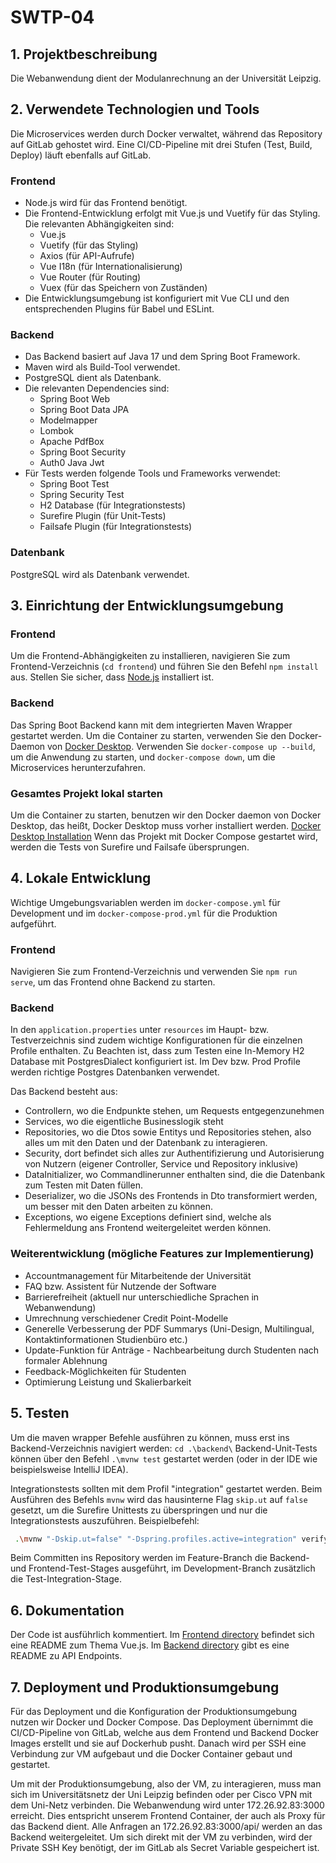 # SWTP-04

## 1. Projektbeschreibung
Die Webanwendung dient der Modulanrechnung an der Universität Leipzig.

## 2. Verwendete Technologien und Tools
Die Microservices werden durch Docker verwaltet, während das Repository auf GitLab gehostet wird. Eine CI/CD-Pipeline mit drei Stufen (Test, Build, Deploy) läuft ebenfalls auf GitLab.

### Frontend
- Node.js wird für das Frontend benötigt.
- Die Frontend-Entwicklung erfolgt mit Vue.js und Vuetify für das Styling. Die relevanten Abhängigkeiten sind:
  - Vue.js
  - Vuetify (für das Styling)
  - Axios (für API-Aufrufe)
  - Vue I18n (für Internationalisierung)
  - Vue Router (für Routing)
  - Vuex (für das Speichern von Zuständen)
- Die Entwicklungsumgebung ist konfiguriert mit Vue CLI und den entsprechenden Plugins für Babel und ESLint.

### Backend
- Das Backend basiert auf Java 17 und dem Spring Boot Framework.
- Maven wird als Build-Tool verwendet.
- PostgreSQL dient als Datenbank.
- Die relevanten Dependencies sind:
  - Spring Boot Web
  - Spring Boot Data JPA
  - Modelmapper
  - Lombok
  - Apache PdfBox
  - Spring Boot Security
  - Auth0 Java Jwt
- Für Tests werden folgende Tools und Frameworks verwendet:
  - Spring Boot Test
  - Spring Security Test
  - H2 Database (für Integrationstests)
  - Surefire Plugin (für Unit-Tests)
  - Failsafe Plugin (für Integrationstests)

### Datenbank
PostgreSQL wird als Datenbank verwendet.

## 3. Einrichtung der Entwicklungsumgebung

### Frontend
Um die Frontend-Abhängigkeiten zu installieren, navigieren Sie zum Frontend-Verzeichnis (`cd frontend`) und führen Sie den Befehl `npm install` aus. Stellen Sie sicher, dass [Node.js](https://nodejs.org/en/) installiert ist.

### Backend
Das Spring Boot Backend kann mit dem integrierten Maven Wrapper gestartet werden. Um die Container zu starten, verwenden Sie den Docker-Daemon von [Docker Desktop](https://www.docker.com/products/docker-desktop/). Verwenden Sie `docker-compose up --build`, um die Anwendung zu starten, und `docker-compose down`, um die Microservices herunterzufahren.

### Gesamtes Projekt lokal starten
Um die Container zu starten, benutzen wir den Docker daemon von Docker Desktop, das heißt, Docker Desktop muss vorher installiert werden.
[Docker Desktop Installation](https://www.docker.com/products/docker-desktop/)
Wenn das Projekt mit Docker Compose gestartet wird, werden die Tests von Surefire und Failsafe übersprungen.

## 4. Lokale Entwicklung
Wichtige Umgebungsvariablen werden im `docker-compose.yml` für Development und im `docker-compose-prod.yml` für die Produktion aufgeführt.

### Frontend
Navigieren Sie zum Frontend-Verzeichnis und verwenden Sie `npm run serve`, um das Frontend ohne Backend zu starten.

### Backend

In den `application.properties` unter `resources` im Haupt- bzw. Testverzeichnis sind zudem wichtige Konfigurationen für die einzelnen Profile enthalten.
Zu Beachten ist, dass zum Testen eine In-Memory H2 Database mit PostgresDialect konfiguriert ist. Im Dev bzw. Prod Profile werden richtige Postgres Datenbanken verwendet.

Das Backend besteht aus:
- Controllern, wo die Endpunkte stehen, um Requests entgegenzunehmen
- Services, wo die eigentliche Businesslogik steht
- Repositories, wo die Dtos sowie Entitys und Repositories stehen, also alles um mit den Daten und der Datenbank zu interagieren.
- Security, dort befindet sich alles zur Authentifizierung und Autorisierung von Nutzern (eigener Controller, Service und Repository inklusive)
- DataInitializer, wo Commandlinerunner enthalten sind, die die Datenbank zum Testen mit Daten füllen.
- Deserializer, wo die JSONs des Frontends in Dto transformiert werden, um besser mit den Daten arbeiten zu können.
- Exceptions, wo eigene Exceptions definiert sind, welche als Fehlermeldung ans Frontend weitergeleitet werden können.

### Weiterentwicklung (mögliche Features zur Implementierung)
- Accountmanagement für Mitarbeitende der Universität
- FAQ bzw. Assistent für Nutzende der Software
- Barrierefreiheit (aktuell nur unterschiedliche Sprachen in Webanwendung)
- Umrechnung verschiedener Credit Point-Modelle
- Generelle Verbesserung der PDF Summarys (Uni-Design, Multilingual, Kontaktinformationen Studienbüro etc.)
- Update-Funktion für Anträge - Nachbearbeitung durch Studenten nach formaler Ablehnung
- Feedback-Möglichkeiten für Studenten
- Optimierung Leistung und Skalierbarkeit

## 5. Testen
Um die maven wrapper Befehle ausführen zu können, muss erst ins Backend-Verzeichnis navigiert werden: `cd .\backend\`
Backend-Unit-Tests können über den Befehl `.\mvnw test` gestartet werden (oder in der IDE wie beispielsweise IntelliJ IDEA).

Integrationstests sollten mit dem Profil "integration" gestartet werden. Beim Ausführen des Befehls `mvnw` wird das hausinterne Flag `skip.ut` auf `false` gesetzt, um die Surefire Unittests zu überspringen und nur die Integrationstests auszuführen. Beispielbefehl:

```bash
 .\mvnw "-Dskip.ut=false" "-Dspring.profiles.active=integration" verify
```

Beim Committen ins Repository werden im Feature-Branch die Backend- und Frontend-Test-Stages ausgeführt, im Development-Branch zusätzlich die Test-Integration-Stage.

## 6. Dokumentation
Der Code ist ausführlich kommentiert.
Im [Frontend directory](./frontend) befindet sich eine README zum Thema Vue.js.
Im [Backend directory](./backend) gibt es eine README zu API Endpoints.

## 7. Deployment und Produktionsumgebung
Für das Deployment und die Konfiguration der Produktionsumgebung nutzen wir Docker und Docker Compose.
Das Deployment übernimmt die CI/CD-Pipeline von GitLab, welche aus dem Frontend und Backend Docker Images erstellt und sie auf Dockerhub pusht.
Danach wird per SSH eine Verbindung zur VM aufgebaut und die Docker Container gebaut und gestartet.

Um mit der Produktionsumgebung, also der VM, zu interagieren, muss man sich im Universitätsnetz der Uni Leipzig befinden oder per Cisco VPN mit dem Uni-Netz verbinden.
Die Webanwendung wird unter 172.26.92.83:3000 erreicht. Dies entspricht unserem Frontend Container, der auch als Proxy für das Backend dient.
Alle Anfragen an 172.26.92.83:3000/api/ werden an das Backend weitergeleitet.
Um sich direkt mit der VM zu verbinden, wird der Private SSH Key benötigt, der im GitLab als Secret Variable gespeichert ist.